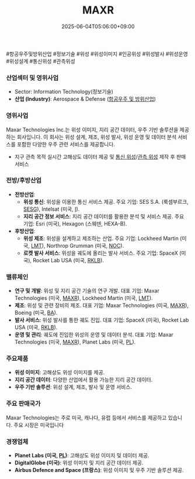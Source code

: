 ﻿---
title: "MAXR"
date: 2025-06-04T05:06:00+09:00
lastmod: 2025-06-04T05:06:00+09:00
type: docs
sidebar:
  open: true
weight: 548
---
<div style="display:none">
  <meta property="article:published_time" content="2025-06-03T20:06:00Z" />
  <meta property="article:modified_time" content="2025-06-03T20:06:00Z" />
</div>
#항공우주및방위산업 #정보기술 #위성 #위성이미지 #인공위성 #위성발사 #위성운영 #위성설계 #통신위성 #관측위성 

### 산업섹터 및 영위사업

- Sector: Information Technology(정보기술)
- **산업 (Industry)**: Aerospace & Defense ([항공우주 및 방위산업](/industry-study/항공우주-및-방위산업/))

### 영위사업

Maxar Technologies Inc.는 위성 이미지, 지리 공간 데이터, 우주 기반 솔루션을 제공하는 회사입니다. 이 회사는 위성 설계, 제조, 위성 발사, 위성 운영 및 데이터 분석 서비스를 포함한 다양한 우주 관련 서비스를 제공합니다.

- 지구 관측 목적 실시간 고해상도 데이터 제공 및 [통신 위성](/industry-study/통신-위성/)/[관측 위성](/industry-study/관측-위성/) 제작 후 판매 서비스

### 전방/후방산업

- **전방산업**:
    - **위성 통신**: 위성을 이용한 통신 서비스 제공. 주요 기업: SES S.A. (룩셈부르크, [SESG](/company-analysis/sesg/)), Intelsat (미국, [I](/company-analysis/i/)).
    - **지리 공간 정보 서비스**: 지리 공간 데이터를 활용한 분석 및 서비스 제공. 주요 기업: Esri (미국), Hexagon (스웨덴, HEXA-B).
- **후방산업**:
    - **위성 제조**: 위성을 설계하고 제조하는 산업. 주요 기업: Lockheed Martin (미국, [LMT](/company-analysis/lmt/)), Northrop Grumman (미국, [NOC](/company-analysis/noc/)).
    - **로켓 발사 서비스**: 위성을 궤도에 올리는 발사 서비스. 주요 기업: SpaceX (미국), Rocket Lab USA (미국, [RKLB](/company-analysis/rklb/)).

### 밸류체인

- **연구 및 개발**: 위성 및 지리 공간 기술의 연구 개발. 대표 기업: Maxar Technologies (미국, [MAXR](/company-analysis/maxr/)), Lockheed Martin (미국, [LMT](/company-analysis/lmt/)).
- **제조**: 위성 및 관련 장비의 제조. 대표 기업: Maxar Technologies (미국, [MAXR](/company-analysis/maxr/)), Boeing (미국, [BA](/company-analysis/ba/)).
- **발사 서비스**: 위성 발사를 통한 궤도 진입. 대표 기업: SpaceX (미국), Rocket Lab USA (미국, [RKLB](/company-analysis/rklb/)).
- **운영 및 관리**: 궤도에 진입한 위성의 운영 및 데이터 분석. 대표 기업: Maxar Technologies (미국, [MAXR](/company-analysis/maxr/)), Planet Labs (미국, [PL](/company-analysis/pl/)).

### 주요제품

- **위성 이미지**: 고해상도 위성 이미지를 제공.
- **지리 공간 데이터**: 다양한 산업에서 활용 가능한 지리 공간 데이터.
- **우주 기반 솔루션**: 위성 설계, 제조, 발사 및 운영 서비스.

### 주요 판매국가

Maxar Technologies는 주로 미국, 캐나다, 유럽 등에서 서비스를 제공하고 있습니다. 주요 시장은 미국입니다

### 경쟁업체

- **Planet Labs (미국, [PL](/company-analysis/pl/))**: 고해상도 위성 이미지 및 데이터 제공.
- **DigitalGlobe (미국)**: 위성 이미지 및 지리 공간 데이터 제공.
- **Airbus Defence and Space (프랑스)**: 위성 이미지 및 우주 기반 솔루션 제공.
